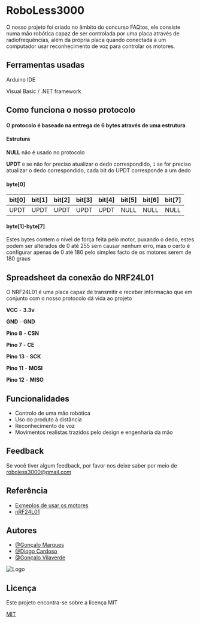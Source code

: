 # RoboLess3000
O nosso projeto foi criado no âmbito do concurso FAQtos, ele consiste numa mão robótica capaz de ser controlada por uma placa através de radiofrequências, além da própria placa quando conectada a um computador usar reconhecimento de voz para controlar os motores.






## Ferramentas usadas
Arduino IDE

Visual Basic / .NET framework


## Como funciona o nosso protocolo

#### O protocolo é baseado na entrega de 6 bytes através de uma estrutura


#### Estrutura

**NULL** não é usado no protocolo

**UPDT** `0` se não for preciso atualizar o dedo correspondido, `1` se for preciso atualizar o dedo correspondido, cada bit do UPDT corresponde a um dedo


#### byte[0]

|bit[0]| bit[1]| bit[2]| bit[3]| bit[4]| bit[5]| bit[6]| bit[7]|  
|:-----| :-----| :-----| :-----| :-----| :-----| :-----| :-----|
| UPDT |  UPDT |  UPDT |  UPDT |  UPDT |  NULL |  NULL |  NULL |

#### byte[1]-byte[7]
Estes bytes contem o nível de força feita pelo motor, puxando o dedo, estes podem ser alterados de 0 até 255 sem causar nenhum erro, mas o certo é configurar apenas de 0 até 180 pelo simples facto de os motores serem de 180 graus


## Spreadsheet da conexão do NRF24L01
O NRF24L01 é uma placa capaz de transmitir e receber informação que em conjunto com o nosso protocolo dá vida ao projeto

**VCC** - **3.3v**

**GND** - **GND**

**Pino 8** - **CSN**

**Pino 7** - **CE**

**Pino 13** - **SCK**

**Pino 11** - **MOSI**

**Pino 12** - **MISO**

## Funcionalidades

- Controlo de uma mão robótica
- Uso do produto à distância
- Reconhecimento de voz
- Movimentos realistas trazidos pelo design e engenharia da mão


## Feedback

Se você tiver algum feedback, por favor nos deixe saber por meio de roboless3000@gmail.com



## Referência

 - [Exmeplos de usar os motores](https://docs.arduino.cc/learn/electronics/servo-motors)
 - [nRF24L01](https://howtomechatronics.com/tutorials/arduino/arduino-wireless-communication-nrf24l01-tutorial/)


## Autores

- [@Gonçalo Marques](https://github.com/Maruqes)
- [@Diogo Cardoso]()
- [@Gonçalo Vilaverde]()




![Logo](https://i.ibb.co/cD1s0vD/logoESVV.jpg)


## Licença
Este projeto encontra-se sobre a licença MIT

[MIT](https://choosealicense.com/licenses/mit/)

